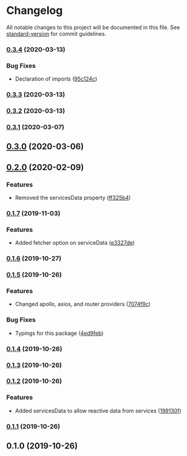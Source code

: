 # Changelog

All notable changes to this project will be documented in this file. See [standard-version](https://github.com/conventional-changelog/standard-version) for commit guidelines.

### [0.3.4](https://github.com/rhangai/vue-di/compare/v0.3.3...v0.3.4) (2020-03-13)


### Bug Fixes

* Declaration of imports ([95c124c](https://github.com/rhangai/vue-di/commit/95c124c9b9c445f133bb0e7c24e02de19bd54fa8))

### [0.3.3](https://github.com/rhangai/vue-di/compare/v0.3.2...v0.3.3) (2020-03-13)

### [0.3.2](https://github.com/rhangai/vue-di/compare/v0.3.1...v0.3.2) (2020-03-13)

### [0.3.1](https://github.com/rhangai/vue-di/compare/v0.3.0...v0.3.1) (2020-03-07)

## [0.3.0](https://github.com/rhangai/vue-di/compare/v0.2.0...v0.3.0) (2020-03-06)

## [0.2.0](https://gitlab.com/renanhangai_/vue/vue-di/compare/v0.1.7...v0.2.0) (2020-02-09)


### Features

* Removed the servicesData property ([ff325b4](https://gitlab.com/renanhangai_/vue/vue-di/commit/ff325b4bf73eea50509c4396893a755b12366177))

### [0.1.7](https://gitlab.com/renanhangai_/vue/vue-di/compare/v0.1.6...v0.1.7) (2019-11-03)


### Features

* Added fetcher option on serviceData ([e3327de](https://gitlab.com/renanhangai_/vue/vue-di/commit/e3327de2b283c771be405cb678ab308d681e31f8))

### [0.1.6](https://gitlab.com/renanhangai_/vue/vue-di/compare/v0.1.5...v0.1.6) (2019-10-27)

### [0.1.5](https://gitlab.com/renanhangai_/vue/vue-di/compare/v0.1.4...v0.1.5) (2019-10-26)


### Features

* Changed apollo, axios, and router providers ([7074f9c](https://gitlab.com/renanhangai_/vue/vue-di/commit/7074f9c6626af6ce23825b0c89a2c92265a7993c))


### Bug Fixes

* Typings for this package ([4ed9feb](https://gitlab.com/renanhangai_/vue/vue-di/commit/4ed9febfda5f5b51a00681adef5bc0afd6732763))

### [0.1.4](https://gitlab.com/renanhangai_/vue/vue-di/compare/v0.1.3...v0.1.4) (2019-10-26)

### [0.1.3](https://gitlab.com/renanhangai_/vue/vue-di/compare/v0.1.2...v0.1.3) (2019-10-26)

### [0.1.2](https://gitlab.com/renanhangai_/vue/vue-di/compare/v0.1.1...v0.1.2) (2019-10-26)


### Features

* Added servicesData to allow reactive data from services ([199130f](https://gitlab.com/renanhangai_/vue/vue-di/commit/199130f3a3d052a22297f74a8bfef0ff806f9e55))

### [0.1.1](https://gitlab.com/renanhangai_/vue/vue-di/compare/v0.1.0...v0.1.1) (2019-10-26)

## 0.1.0 (2019-10-26)
